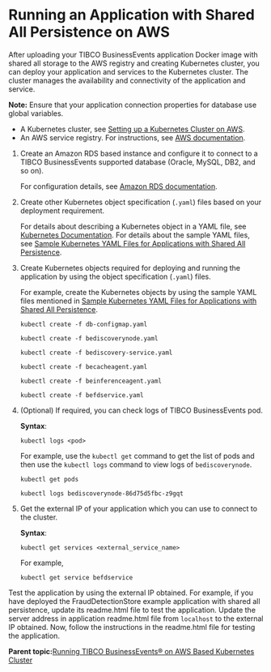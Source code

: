 # Running an Application with Shared All Persistence on AWS

After uploading your TIBCO BusinessEvents application Docker image with shared all storage to the AWS registry and creating Kubernetes cluster, you can deploy your application and services to the Kubernetes cluster. The cluster manages the availability and connectivity of the application and service.

**Note:** Ensure that your application connection properties for database use global variables.

-   A Kubernetes cluster, see [Setting up a Kubernetes Cluster on AWS](Setting%20up%20a%20Kubernetes%20Cluster%20in%20AWS).
-   An AWS service registry. For instructions, see [AWS documentation](https://docs.aws.amazon.com/ecr/).

1.  Create an Amazon RDS based instance and configure it to connect to a TIBCO BusinessEvents supported database \(Oracle, MySQL, DB2, and so on\).

    For configuration details, see [Amazon RDS documentation](https://aws.amazon.com/documentation/rds/).

2.  Create other Kubernetes object specification \(`.yaml`\) files based on your deployment requirement.

    For details about describing a Kubernetes object in a YAML file, see [Kubernetes Documentation](https://kubernetes.io/docs/concepts/overview/working-with-objects/kubernetes-objects/). For details about the sample YAML files, see [Sample Kubernetes YAML Files for Applications with Shared All Persistence](Sample%20Kubernetes%20Resource%20Files%20for%20Shared%20All%20Storage#).

3.  Create Kubernetes objects required for deploying and running the application by using the object specification \(`.yaml`\) files.

    For example, create the Kubernetes objects by using the sample YAML files mentioned in [Sample Kubernetes YAML Files for Applications with Shared All Persistence](Sample%20Kubernetes%20Resource%20Files%20for%20Shared%20All%20Storage#).

    ```
    kubectl create -f db-configmap.yaml
    
    kubectl create -f bediscoverynode.yaml
    
    kubectl create -f bediscovery-service.yaml
    
    kubectl create -f becacheagent.yaml
    
    kubectl create -f beinferenceagent.yaml
    
    kubectl create -f befdservice.yaml
    ```

4.  \(Optional\) If required, you can check logs of TIBCO BusinessEvents pod.

    **Syntax**:

    ```
    kubectl logs <pod>
    ```

    For example, use the `kubectl get` command to get the list of pods and then use the `kubectl logs` command to view logs of `bediscoverynode`.

    ```
    kubectl get pods
    
    kubectl logs bediscoverynode-86d75d5fbc-z9gqt
    ```

5.  Get the external IP of your application which you can use to connect to the cluster.

    **Syntax**:

    ```
    kubectl get services <external_service_name>
    ```

    For example,

    ```
    kubectl get service befdservice
    ```


Test the application by using the external IP obtained. For example, if you have deployed the FraudDetectionStore example application with shared all persistence, update its readme.html file to test the application. Update the server address in application readme.html file from `localhost` to the external IP obtained. Now, follow the instructions in the readme.html file for testing the application.

**Parent topic:**[Running TIBCO BusinessEvents® on AWS Based Kubernetes Cluster](Running%20BusinessEvents%20Applications%20in%20Kubernetes)

